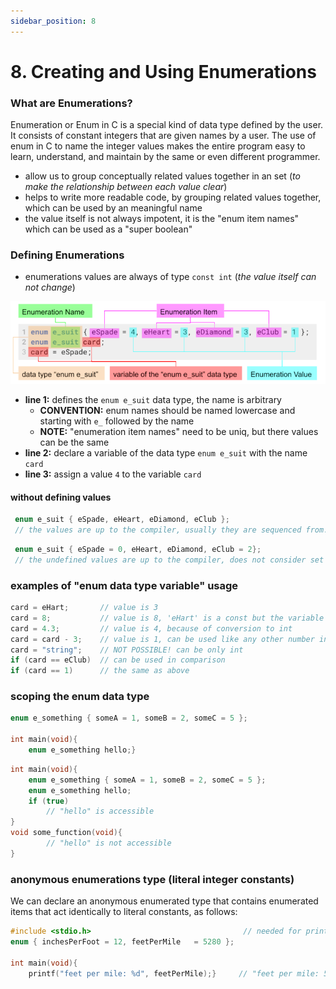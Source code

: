 ```yaml
---
sidebar_position: 8
---
```


# 8. Creating and Using Enumerations

### What are Enumerations?

Enumeration or Enum in C is a special kind of data type defined by the user. It consists of constant integers that are given names by a user. The use of enum in C to name the integer values makes the entire program easy to learn, understand, and maintain by the same or even different programmer.

- allow us to group conceptually related values together in an set (_to make the relationship between each value clear_)
- helps to write more readable code, by grouping related values together, which can be used by an meaningful name
- the value itself is not always impotent, it is the "enum item names" which can be used as a "super boolean"

### Defining Enumerations

- enumerations values are always of type `const int` (_the value itself can not change_)

![enum data type](./img/enum_data_type.png)

- **line 1:** defines the `enum e_suit` data type, the name is arbitrary
  - **CONVENTION:** enum names should be named lowercase and starting with `e_` followed by the name
  - **NOTE:** "enumeration item names" need to be uniq, but there values can be the same
- **line 2:** declare a variable of the data type `enum e_suit` with the name `card`
- **line 3:** assign a value `4` to the variable `card`

#### without defining values

```c title="let the compiler assign values"
 enum e_suit { eSpade, eHeart, eDiamond, eClub };
 // the values are up to the compiler, usually they are sequenced from: 0, 1, 2, 3
```

```c title="can be assigned by compiler and programmer"
 enum e_suit { eSpade = 0, eHeart, eDiamond, eClub = 2};
 // the undefined values are up to the compiler, does not consider set values: 0, 1, 2, 2
```

### examples of "enum data type variable" usage

```c title="possible values for a variable of the data type enum ..."
card = eHart;       // value is 3
card = 8;           // value is 8, 'eHart' is a const but the variable itself can change
card = 4.3;         // value is 4, because of conversion to int
card = card - 3;    // value is 1, can be used like any other number in operations
card = "string";    // NOT POSSIBLE! can be only int
if (card == eClub)  // can be used in comparison
if (card == 1)      // the same as above
```

### scoping the enum data type

```c title="global (anywhere accessible in the whole file, but not in other files)"
enum e_something { someA = 1, someB = 2, someC = 5 };

int	main(void){
    enum e_something hello;}
```

```c title="local (only within the block and its sub blocks )"
int	main(void){
    enum e_something { someA = 1, someB = 2, someC = 5 };
    enum e_something hello;
    if (true)
        // "hello" is accessible
}
void some_function(void){
        // "hello" is not accessible
}
```

### anonymous enumerations type (literal integer constants)

We can declare an anonymous enumerated type that contains enumerated items that act identically to literal constants, as follows:

```c title="without name"
#include <stdio.h>                                  // needed for printf
enum { inchesPerFoot = 12, feetPerMile   = 5280 };

int main(void){
    printf("feet per mile: %d", feetPerMile);}     // "feet per mile: 5280"
```
